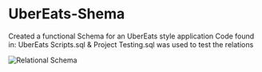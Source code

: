 # UberEats-Shema
Created a functional Schema for an UberEats style application
Code found in: UberEats Scripts.sql & Project Testing.sql was used to test the relations

![Relational Schema](https://github.com/GamingSlayerNS/UberEats-Shema/assets/63477484/f9211c3a-a22b-4d8d-831a-f10b073ba946)
